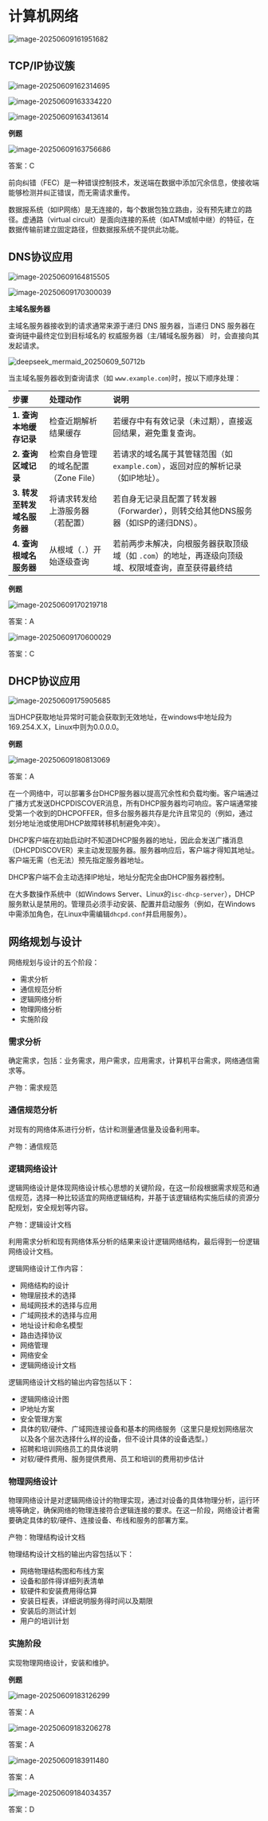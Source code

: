 # 计算机网络

![image-20250609161951682](.\images\image-20250609161951682.png)

## TCP/IP协议簇

![image-20250609162314695](.\images\image-20250609162314695.png)

![image-20250609163334220](.\images\image-20250609163334220.png)

![image-20250609163413614](.\images\image-20250609163413614.png)

**例题**

![image-20250609163756686](.\images\image-20250609163756686.png)

答案：C

前向纠错（FEC）是一种错误控制技术，发送端在数据中添加冗余信息，使接收端能够检测并纠正错误，而无需请求重传。

数据报系统（如IP网络）是无连接的，每个数据包独立路由，没有预先建立的路径。虚通路（virtual circuit）是面向连接的系统（如ATM或帧中继）的特征，在数据传输前建立固定路径，但数据报系统不提供此功能。

## DNS协议应用

![image-20250609164815505](.\images\image-20250609164815505.png)

![image-20250609170300039](.\images\image-20250609170300039.png)

**主域名服务器**

主域名服务器接收到的请求通常来源于递归 DNS 服务器，当递归 DNS 服务器在查询链中最终定位到目标域名的 权威服务器（主/辅域名服务器） 时，会直接向其发起请求。

![deepseek_mermaid_20250609_50712b](D:\下载\deepseek_mermaid_20250609_50712b.png)

当主域名服务器收到查询请求（如 `www.example.com`)时，按以下顺序处理：

| **步骤**                    | **处理动作**                        | **说明**                                                     |
| :-------------------------- | :---------------------------------- | :----------------------------------------------------------- |
| **1. 查询本地缓存记录**     | 检查近期解析结果缓存                | 若缓存中有有效记录（未过期），直接返回结果，避免重复查询。   |
| **2. 查询区域记录**         | 检索自身管理的域名配置（Zone File） | 若请求的域名属于其管辖范围（如 `example.com`），返回对应的解析记录（如IP地址）。 |
| **3. 转发至转发域名服务器** | 将请求转发给上游服务器（若配置）    | 若自身无记录且配置了转发器（Forwarder），则转交给其他DNS服务器（如ISP的递归DNS）。 |
| **4. 查询根域名服务器**     | 从根域（`.`）开始逐级查询           | 若前两步未解决，向根服务器获取顶级域（如 `.com`）的地址，再逐级向顶级域、权限域查询，直至获得最终结 |

**例题**

![image-20250609170219718](.\images\image-20250609170219718.png)

答案：A

![image-20250609170600029](.\images\image-20250609170600029.png)

答案：C

## DHCP协议应用

![image-20250609175905685](.\images\image-20250609175905685.png)

当DHCP获取地址异常时可能会获取到无效地址，在windows中地址段为169.254.X.X，Linux中则为0.0.0.0。

**例题**

![image-20250609180813069](.\images\image-20250609180813069.png)

答案：A

在一个网络中，可以部署多台DHCP服务器以提高冗余性和负载均衡。客户端通过广播方式发送DHCPDISCOVER消息，所有DHCP服务器均可响应。客户端通常接受第一个收到的DHCPOFFER，但多台服务器共存是允许且常见的（例如，通过划分地址池或使用DHCP故障转移机制避免冲突）。

DHCP客户端在初始启动时不知道DHCP服务器的地址，因此会发送广播消息（DHCPDISCOVER）来主动发现服务器。服务器响应后，客户端才得知其地址。客户端无需（也无法）预先指定服务器地址。

DHCP客户端不会主动选择IP地址，地址分配完全由DHCP服务器控制。

在大多数操作系统中（如Windows Server、Linux的`isc-dhcp-server`），DHCP服务默认是禁用的。管理员必须手动安装、配置并启动服务（例如，在Windows中需添加角色，在Linux中需编辑`dhcpd.conf`并启用服务）。

## 网络规划与设计

网络规划与设计的五个阶段：

- 需求分析
- 通信规范分析
- 逻辑网络分析
- 物理网络分析
- 实施阶段

### 需求分析

确定需求，包括：业务需求，用户需求，应用需求，计算机平台需求，网络通信需求等。

产物：需求规范

### 通信规范分析

对现有的网络体系进行分析，估计和测量通信量及设备利用率。

产物：通信规范

### 逻辑网络设计

逻辑网络设计是体现网络设计核心思想的关键阶段，在这一阶段根据需求规范和通信规范，选择一种比较适宜的网络逻辑结构，并基于该逻辑结构实施后续的资源分配规划，安全规划等内容。

产物：逻辑设计文档

利用需求分析和现有网络体系分析的结果来设计逻辑网络结构，最后得到一份逻辑网络设计文档。

逻辑网络设计工作内容：

- 网络结构的设计
- 物理层技术的选择
- 局域网技术的选择与应用
- 广域网技术的选择与应用
- 地址设计和命名模型
- 路由选择协议
- 网络管理
- 网络安全
- 逻辑网络设计文档

逻辑网络设计文档的输出内容包括以下：

- 逻辑网络设计图
- IP地址方案
- 安全管理方案
- 具体的软/硬件、广域网连接设备和基本的网络服务（这里只是规划网络层次以及各个层次选择什么样的设备，但不设计具体的设备选型。）
- 招聘和培训网络员工的具体说明
- 对软/硬件费用、服务提供费用、员工和培训的费用初步估计

### 物理网络设计

物理网络设计是对逻辑网络设计的物理实现，通过对设备的具体物理分析，运行环境等确定，确保网络的物理连接符合逻辑连接的要求。在这一阶段，网络设计者需要确定具体的软/硬件、连接设备、布线和服务的部署方案。

产物：物理结构设计文档

物理结构设计文档的输出内容包括以下：

- 网络物理结构图和布线方案
- 设备和部件得详细列表清单
- 软硬件和安装费用得估算
- 安装日程表，详细说明服务得时间以及期限
- 安装后的测试计划
- 用户的培训计划

### 实施阶段

实现物理网络设计，安装和维护。

**例题**

![image-20250609183126299](.\images\image-20250609183126299.png)

答案：A

![image-20250609183206278](.\images\image-20250609183206278.png)

答案：A

![image-20250609183911480](.\images\image-20250609183911480.png)

答案：A

![image-20250609184034357](.\images\image-20250609184034357.png)

答案：D